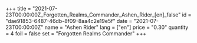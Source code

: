 +++
title = "2021-07-23T00:00:00Z_Forgotten_Realms_Commander_Ashen_Rider_[en]_false"
id = "dae91853-6487-46db-8f09-8aa4c2e19e5f"
date = "2021-07-23T00:00:00Z"
name = "Ashen Rider"
lang = ["en"]
price = "0.30"
quantity = 4
foil = false
set = "Forgotten Realms Commander"
+++
